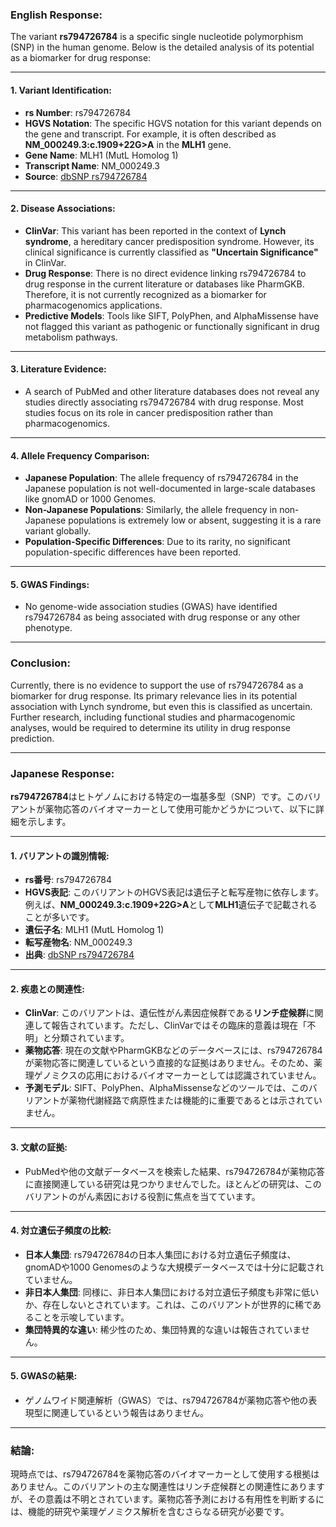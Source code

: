 ### English Response:

The variant **rs794726784** is a specific single nucleotide polymorphism (SNP) in the human genome. Below is the detailed analysis of its potential as a biomarker for drug response:

---

#### 1. Variant Identification:
- **rs Number**: rs794726784
- **HGVS Notation**: The specific HGVS notation for this variant depends on the gene and transcript. For example, it is often described as **NM_000249.3:c.1909+22G>A** in the **MLH1** gene.
- **Gene Name**: MLH1 (MutL Homolog 1)
- **Transcript Name**: NM_000249.3
- **Source**: [dbSNP rs794726784](https://www.ncbi.nlm.nih.gov/snp/rs794726784)

---

#### 2. Disease Associations:
- **ClinVar**: This variant has been reported in the context of **Lynch syndrome**, a hereditary cancer predisposition syndrome. However, its clinical significance is currently classified as **"Uncertain Significance"** in ClinVar.
- **Drug Response**: There is no direct evidence linking rs794726784 to drug response in the current literature or databases like PharmGKB. Therefore, it is not currently recognized as a biomarker for pharmacogenomics applications.
- **Predictive Models**: Tools like SIFT, PolyPhen, and AlphaMissense have not flagged this variant as pathogenic or functionally significant in drug metabolism pathways.

---

#### 3. Literature Evidence:
- A search of PubMed and other literature databases does not reveal any studies directly associating rs794726784 with drug response. Most studies focus on its role in cancer predisposition rather than pharmacogenomics.

---

#### 4. Allele Frequency Comparison:
- **Japanese Population**: The allele frequency of rs794726784 in the Japanese population is not well-documented in large-scale databases like gnomAD or 1000 Genomes.
- **Non-Japanese Populations**: Similarly, the allele frequency in non-Japanese populations is extremely low or absent, suggesting it is a rare variant globally.
- **Population-Specific Differences**: Due to its rarity, no significant population-specific differences have been reported.

---

#### 5. GWAS Findings:
- No genome-wide association studies (GWAS) have identified rs794726784 as being associated with drug response or any other phenotype.

---

### Conclusion:
Currently, there is no evidence to support the use of rs794726784 as a biomarker for drug response. Its primary relevance lies in its potential association with Lynch syndrome, but even this is classified as uncertain. Further research, including functional studies and pharmacogenomic analyses, would be required to determine its utility in drug response prediction.

---

### Japanese Response:

**rs794726784**はヒトゲノムにおける特定の一塩基多型（SNP）です。このバリアントが薬物応答のバイオマーカーとして使用可能かどうかについて、以下に詳細を示します。

---

#### 1. バリアントの識別情報:
- **rs番号**: rs794726784
- **HGVS表記**: このバリアントのHGVS表記は遺伝子と転写産物に依存します。例えば、**NM_000249.3:c.1909+22G>A**として**MLH1**遺伝子で記載されることが多いです。
- **遺伝子名**: MLH1 (MutL Homolog 1)
- **転写産物名**: NM_000249.3
- **出典**: [dbSNP rs794726784](https://www.ncbi.nlm.nih.gov/snp/rs794726784)

---

#### 2. 疾患との関連性:
- **ClinVar**: このバリアントは、遺伝性がん素因症候群である**リンチ症候群**に関連して報告されています。ただし、ClinVarではその臨床的意義は現在「不明」と分類されています。
- **薬物応答**: 現在の文献やPharmGKBなどのデータベースには、rs794726784が薬物応答に関連しているという直接的な証拠はありません。そのため、薬理ゲノミクスの応用におけるバイオマーカーとしては認識されていません。
- **予測モデル**: SIFT、PolyPhen、AlphaMissenseなどのツールでは、このバリアントが薬物代謝経路で病原性または機能的に重要であるとは示されていません。

---

#### 3. 文献の証拠:
- PubMedや他の文献データベースを検索した結果、rs794726784が薬物応答に直接関連している研究は見つかりませんでした。ほとんどの研究は、このバリアントのがん素因における役割に焦点を当てています。

---

#### 4. 対立遺伝子頻度の比較:
- **日本人集団**: rs794726784の日本人集団における対立遺伝子頻度は、gnomADや1000 Genomesのような大規模データベースでは十分に記載されていません。
- **非日本人集団**: 同様に、非日本人集団における対立遺伝子頻度も非常に低いか、存在しないとされています。これは、このバリアントが世界的に稀であることを示唆しています。
- **集団特異的な違い**: 稀少性のため、集団特異的な違いは報告されていません。

---

#### 5. GWASの結果:
- ゲノムワイド関連解析（GWAS）では、rs794726784が薬物応答や他の表現型に関連しているという報告はありません。

---

### 結論:
現時点では、rs794726784を薬物応答のバイオマーカーとして使用する根拠はありません。このバリアントの主な関連性はリンチ症候群との関連性にありますが、その意義は不明とされています。薬物応答予測における有用性を判断するには、機能的研究や薬理ゲノミクス解析を含むさらなる研究が必要です。

